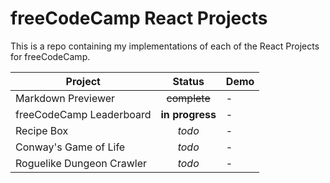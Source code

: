 # freeCodeCamp React Projects

This is a repo containing my implementations of each of the React Projects for freeCodeCamp.

Project | Status | Demo
--- | :---: | ---
Markdown Previewer | ~~complete~~ | -
freeCodeCamp Leaderboard | **in progress** | -
Recipe Box | *todo* | -
Conway's Game of Life | *todo* | -
Roguelike Dungeon Crawler | *todo* | -
